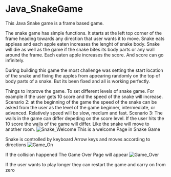 # Java_SnakeGame

This Java Snake game is a frame based game. 

The snake game has simple functions. It starts at the left top corner of the frame heading towards any direction that user wants it to move. Snake eats appleas and each apple eaten increases the lenght of snake body. Snake will die as well as the game if the snake bites its body parts or any wall around the frame. Each eaten apple increases the score. And score can go infinitely. 

During building this game the most challenge was setting the start location of the snake and fixing the apples from appearing randomly on the top of body parts of a snake. But its been fixed and all is working perfectly. 

Things to improve the game. To set different levels of snake game. For example if the user gets 10 score and the speed of the snake will increase. 
Scenario 2: at the beginning of the game the speed of the snake can be asked from the user as the level of the game beginner, intermediate, or advanced. Relatively speed will be slow, medium and fast. 
Scenario 3: The walls in the game can differ depeding on the score level. If the user hits the 10 score the walls of the game will differ. Like the snake will move to another room. 
![Snake_Welcome](https://user-images.githubusercontent.com/100639316/194836581-802ac493-eed0-4f0c-8d2d-b7d17626f393.PNG)
This is a welcome Page in Snake Game

Snake is controlled by keyboard Arrow keys and moves according to directions 
![Game_On](https://user-images.githubusercontent.com/100639316/194836648-09c3e8ca-7ec9-4c6d-b99a-bdd70b92801c.PNG)

If the collision happened The Game Over Page will appear 
![Game_Over](https://user-images.githubusercontent.com/100639316/194836819-019f74ac-4729-4e57-9731-571f03ed0f8c.PNG)

If the user wants to play longer they can restart the game and carry on from zero 
